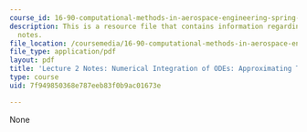 ```yaml
---
course_id: 16-90-computational-methods-in-aerospace-engineering-spring-2014
description: This is a resource file that contains information regarding lecture 2
  notes.
file_location: /coursemedia/16-90-computational-methods-in-aerospace-engineering-spring-2014/7f949850368e787eeb83f0b9ac01673e_MIT16_90S14_Lecture2.pdf
file_type: application/pdf
layout: pdf
title: 'Lecture 2 Notes: Numerical Integration of ODEs: Approximating Time Derivative'
type: course
uid: 7f949850368e787eeb83f0b9ac01673e

---
```

None